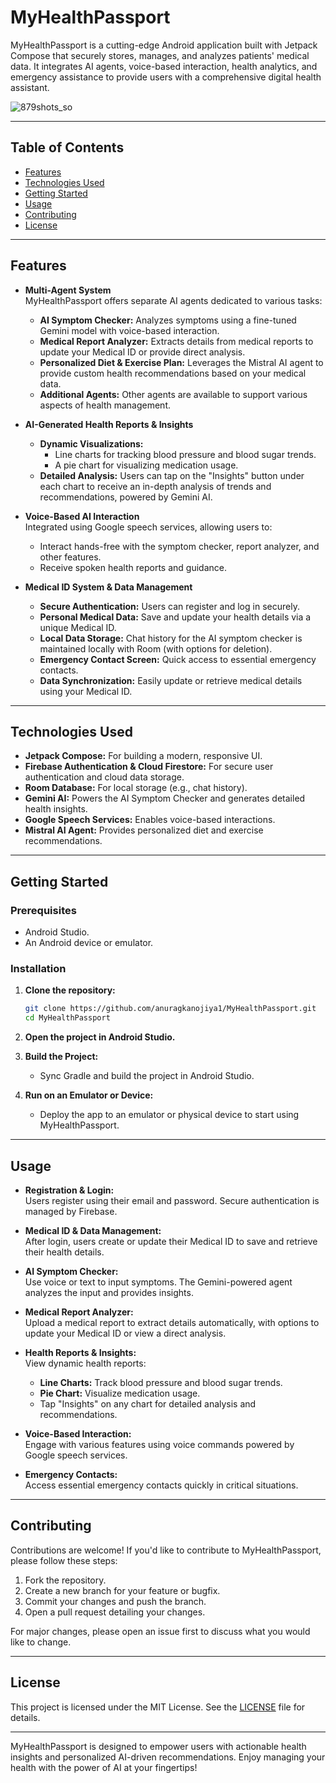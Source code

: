 # MyHealthPassport

MyHealthPassport is a cutting-edge Android application built with Jetpack Compose that securely stores, manages, and analyzes patients' medical data. It integrates AI agents, voice-based interaction, health analytics, and emergency assistance to provide users with a comprehensive digital health assistant.

![879shots_so](https://github.com/user-attachments/assets/a964a2f5-7367-4de8-bf40-f7e18da88ae7)

---

## Table of Contents

- [Features](#features)
- [Technologies Used](#technologies-used)
- [Getting Started](#getting-started)
- [Usage](#usage)
- [Contributing](#contributing)
- [License](#license)

---

## Features

- **Multi-Agent System**  
  MyHealthPassport offers separate AI agents dedicated to various tasks:
  - **AI Symptom Checker:** Analyzes symptoms using a fine-tuned Gemini model with voice-based interaction.
  - **Medical Report Analyzer:** Extracts details from medical reports to update your Medical ID or provide direct analysis.
  - **Personalized Diet & Exercise Plan:** Leverages the Mistral AI agent to provide custom health recommendations based on your medical data.
  - **Additional Agents:** Other agents are available to support various aspects of health management.

- **AI-Generated Health Reports & Insights**  
  - **Dynamic Visualizations:**  
    - Line charts for tracking blood pressure and blood sugar trends.
    - A pie chart for visualizing medication usage.
  - **Detailed Analysis:** Users can tap on the "Insights" button under each chart to receive an in-depth analysis of trends and recommendations, powered by Gemini AI.
  
- **Voice-Based AI Interaction**  
  Integrated using Google speech services, allowing users to:
  - Interact hands-free with the symptom checker, report analyzer, and other features.
  - Receive spoken health reports and guidance.

- **Medical ID System & Data Management**  
  - **Secure Authentication:** Users can register and log in securely.
  - **Personal Medical Data:** Save and update your health details via a unique Medical ID.
  - **Local Data Storage:** Chat history for the AI symptom checker is maintained locally with Room (with options for deletion).
  - **Emergency Contact Screen:** Quick access to essential emergency contacts.
  - **Data Synchronization:** Easily update or retrieve medical details using your Medical ID.

---

## Technologies Used

- **Jetpack Compose:** For building a modern, responsive UI.
- **Firebase Authentication & Cloud Firestore:** For secure user authentication and cloud data storage.
- **Room Database:** For local storage (e.g., chat history).
- **Gemini AI:** Powers the AI Symptom Checker and generates detailed health insights.
- **Google Speech Services:** Enables voice-based interactions.
- **Mistral AI Agent:** Provides personalized diet and exercise recommendations.

---

## Getting Started

### Prerequisites

- Android Studio.
- An Android device or emulator.

### Installation

1. **Clone the repository:**

   ```bash
   git clone https://github.com/anuragkanojiya1/MyHealthPassport.git
   cd MyHealthPassport
   ```

2. **Open the project in Android Studio.**

3. **Build the Project:**
   - Sync Gradle and build the project in Android Studio.

4. **Run on an Emulator or Device:**
   - Deploy the app to an emulator or physical device to start using MyHealthPassport.

---

## Usage

- **Registration & Login:**  
  Users register using their email and password. Secure authentication is managed by Firebase.

- **Medical ID & Data Management:**  
  After login, users create or update their Medical ID to save and retrieve their health details.

- **AI Symptom Checker:**  
  Use voice or text to input symptoms. The Gemini-powered agent analyzes the input and provides insights.

- **Medical Report Analyzer:**  
  Upload a medical report to extract details automatically, with options to update your Medical ID or view a direct analysis.

- **Health Reports & Insights:**  
  View dynamic health reports:
  - **Line Charts:** Track blood pressure and blood sugar trends.
  - **Pie Chart:** Visualize medication usage.
  - Tap "Insights" on any chart for detailed analysis and recommendations.

- **Voice-Based Interaction:**  
  Engage with various features using voice commands powered by Google speech services.

- **Emergency Contacts:**  
  Access essential emergency contacts quickly in critical situations.

---

## Contributing

Contributions are welcome! If you'd like to contribute to MyHealthPassport, please follow these steps:

1. Fork the repository.
2. Create a new branch for your feature or bugfix.
3. Commit your changes and push the branch.
4. Open a pull request detailing your changes.

For major changes, please open an issue first to discuss what you would like to change.

---

## License

This project is licensed under the MIT License. See the [LICENSE](LICENSE) file for details.

---

MyHealthPassport is designed to empower users with actionable health insights and personalized AI-driven recommendations. Enjoy managing your health with the power of AI at your fingertips!
